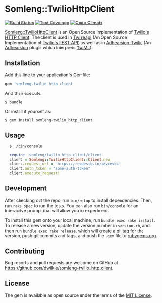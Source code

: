 # Somleng::TwilioHttpClient

[![Build Status](https://travis-ci.org/dwilkie/somleng-twilio_http_client.svg?branch=master)](https://travis-ci.org/dwilkie/somleng-twilio_http_client)
[![Test Coverage](https://codeclimate.com/github/dwilkie/somleng-twilio_http_client/badges/coverage.svg)](https://codeclimate.com/github/dwilkie/somleng-twilio_http_client/coverage)
[![Code Climate](https://codeclimate.com/github/dwilkie/somleng-twilio_http_client/badges/gpa.svg)](https://codeclimate.com/github/dwilkie/somleng-twilio_http_client)

[Somleng::TwilioHttpClient](https://github.com/dwilkie/somleng-twilio_http_client) is an Open Source implementation of [Twilio's HTTP Client](https://www.twilio.com/docs/api/twiml/twilio_request). The client is used in [Twilreapi](https://github.com/dwilkie/twilreapi) (An Open Source Implementation of [Twilio's REST API](https://www.twilio.com/docs/api/rest)) as well as in [Adhearsion-Twilio](https://github.com/dwilkie/adhearsion-twilio) (An [Adhearsion](https://github.com/adhearsion/adhearsion) plugin which interprets [TwiML](https://www.twilio.com/docs/api/twiml)).

## Installation

Add this line to your application's Gemfile:

```ruby
gem 'somleng-twilio_http_client'
```

And then execute:

```
$ bundle
```

Or install it yourself as:

```
$ gem install somleng-twilio_http_client
```

## Usage

```
  $ ./bin/console
```

```ruby
  require 'somleng/twilio_http_client/client'
  client = Somleng::TwilioHttpClient::Client.new
  client.request_url = "https://requestb.in/18vcevd1"
  client.auth_token = "some-auth-token"
  client.execute_request!
```

## Development

After checking out the repo, run `bin/setup` to install dependencies. Then, run `rake spec` to run the tests. You can also run `bin/console` for an interactive prompt that will allow you to experiment.

To install this gem onto your local machine, run `bundle exec rake install`. To release a new version, update the version number in `version.rb`, and then run `bundle exec rake release`, which will create a git tag for the version, push git commits and tags, and push the `.gem` file to [rubygems.org](https://rubygems.org).

## Contributing

Bug reports and pull requests are welcome on GitHub at https://github.com/dwilkie/somleng-twilio_http_client.

## License

The gem is available as open source under the terms of the [MIT License](http://opensource.org/licenses/MIT).

